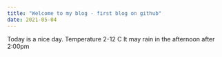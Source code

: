 ```yaml
---
title: "Welcome to my blog - first blog on github"
date: 2021-05-04
---
```


Today is a nice day. Temperature 2-12 C
It may rain in the afternoon after 2:00pm
